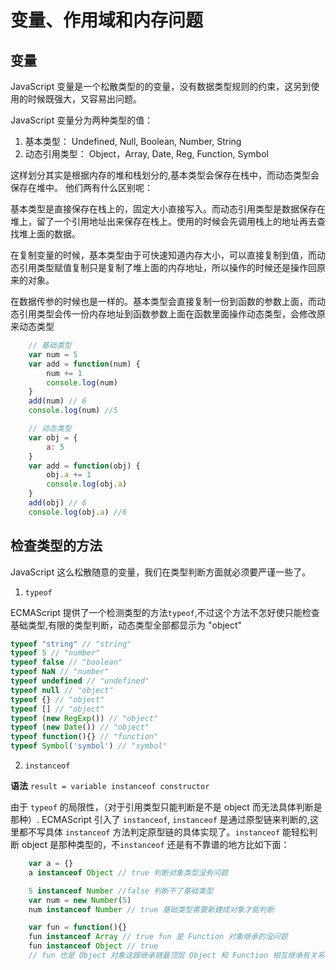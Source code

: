 # 变量、作用域和内存问题

## 变量
JavaScript 变量是一个松散类型的的变量，没有数据类型规则的约束，这另到使用的时候既强大，又容易出问题。

JavaScript 变量分为两种类型的值：

1. 基本类型： Undefined, Null, Boolean, Number, String
2. 动态引用类型： Object，Array, Date, Reg, Function, Symbol

这样划分其实是根据内存的堆和栈划分的,基本类型会保存在栈中，而动态类型会保存在堆中。
他们两有什么区别呢：

基本类型是直接保存在栈上的，固定大小直接写入。而动态引用类型是数据保存在堆上，留了一个引用地址出来保存在栈上。使用的时候会先调用栈上的地址再去查找堆上面的数据。

在复制变量的时候，基本类型由于可快速知道内存大小，可以直接复制到值，而动态引用类型赋值复制只是复制了堆上面的内存地址，所以操作的时候还是操作回原来的对象。

在数据传参的时候也是一样的。基本类型会直接复制一份到函数的参数上面，而动态引用类型会传一份内存地址到函数参数上面在函数里面操作动态类型，会修改原来动态类型

```javascript
    // 基础类型
    var num = 5
    var add = function(num) {
        num += 1
        console.log(num)
    }
    add(num) // 6
    console.log(num) //5

    // 动态类型
    var obj = {
        a: 5
    }
    var add = function(obj) {
        obj.a += 1
        console.log(obj.a)
    }
    add(obj) // 6
    console.log(obj.a) //6
```

## 检查类型的方法
JavaScript 这么松散随意的变量，我们在类型判断方面就必须要严谨一些了。

1. `typeof`

ECMAScript 提供了一个检测类型的方法`typeof`,不过这个方法不怎好使只能检查基础类型,有限的类型判断，动态类型全部都显示为 "object"

```javascript
typeof "string" // "string"
typeof 5 // "number"
typeof false // "boolean"
typeof NaN // "number"
typeof undefined // "undefined"
typeof null // "object"
typeof {} // "object"
typeof [] // "object"
typeof (new RegExp()) // "object"
typeof (new Date()) // "object"
typeof function(){} // "function"
typeof Symbol('symbol') // "symbol"
```

2. `instanceof`

**语法**
`result = variable instanceof constructor`

由于 `typeof` 的局限性，（对于引用类型只能判断是不是 object 而无法具体判断是那种）. ECMAScript 引入了 `instanceof`, `instanceof` 是通过原型链来判断的,这里都不写具体 `instanceof` 方法判定原型链的具体实现了。`instanceof` 能轻松判断 object 是那种类型的，不`instanceof` 还是有不靠谱的地方比如下面：

```javascript
    var a = {}
    a instanceof Object // true 判断对象类型没有问题

    5 instanceof Number //false 判断不了基础类型
    var num = new Number(5) 
    num instanceof Number // true 基础类型需要新建成对象才能判断

    var fun = function(){}
    fun instanceof Array // true fun 是 Function 对象继承的没问题
    fun instanceof Object // true 
    // fun 也是 Object 对象这跟继承链最顶层 Object 和 Function 相互继承有关系，所以也是 true， 这就有问题了怎知道那时是真 Object 还是 Function 
```
